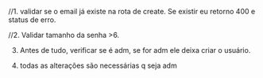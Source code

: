 //1. validar se o email já existe na rota de create. Se existir eu retorno 400 e status de erro.

//2. Validar tamanho da senha >6.

3. Antes de tudo, verificar se é adm, se for adm ele deixa criar o usuário.

4. todas as alterações são necessárias q seja adm